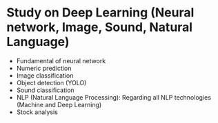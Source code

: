# Study on Deep Learning (Neural network, Image, Sound, Natural Language)

- Fundamental of neural network
- Numeric prediction
- Image classification
- Object detection (YOLO)
- Sound classification
- NLP (Natural Language Processing): Regarding all NLP technologies (Machine and Deep Learning)
- Stock analysis
